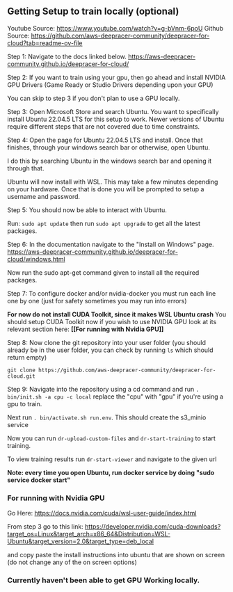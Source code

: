 ## Getting Setup to train locally (optional)

Youtube Source: https://www.youtube.com/watch?v=g-bVnm-6poU
Github Source: https://github.com/aws-deepracer-community/deepracer-for-cloud?tab=readme-ov-file

Step 1: Navigate to the docs linked below.
https://aws-deepracer-community.github.io/deepracer-for-cloud/

Step 2: If you want to train using your gpu, then go ahead and install NVIDIA GPU Drivers (Game Ready or Studio Drivers depending upon your GPU)

You can skip to step 3 if you don't plan to use a GPU locally.

Step 3: Open Microsoft Store and search Ubuntu. You want to specifically install Ubuntu 22.04.5 LTS for this setup to work. Newer versions of Ubuntu require different steps that are not covered due to time constraints.

Step 4: Open the page for Ubuntu 22.04.5 LTS and install. Once that finishes, through your windows search bar or otherwise, open Ubuntu.

I do this by searching Ubuntu in the windows search bar and opening it through that.

Ubuntu will now install with WSL. This may take a few minutes depending on your hardware. Once that is done you will be prompted to setup a username and password.

Step 5: You should now be able to interact with Ubuntu.

Run: ```sudo apt update``` then run ```sudo apt upgrade``` to get all the latest packages.

Step 6: In the documentation navigate to the "Install on Windows" page.
https://aws-deepracer-community.github.io/deepracer-for-cloud/windows.html

Now run the sudo apt-get command given to install all the required packages. 

Step 7: To configure docker and/or nvidia-docker you must run each line one by one (just for safety sometimes you may run into errors)

**For now do not install CUDA Toolkit, since it makes WSL Ubuntu crash**
You should setup CUDA Toolkit now if you wish to use NVIDIA GPU look at its relevant section here: **[[For running with Nvidia GPU]]**

Step 8: Now clone the git repository into your user folder (you should already be in the user folder, you can check by running ```ls``` which should return empty)

```git clone https://github.com/aws-deepracer-community/deepracer-for-cloud.git```

Step 9: Navigate into the repository using a cd command and run
```. bin/init.sh -a cpu -c local``` replace the "cpu" with "gpu" if you're using a gpu to train.

Next run ```. bin/activate.sh run.env```. This should create the s3_minio service

Now you can run ```dr-upload-custom-files``` and ```dr-start-training``` to start training.

To view training results run ```dr-start-viewer``` and navigate to the given url

**Note: every time you open Ubuntu, run docker service by doing "sudo service docker start"**
### For running with Nvidia GPU
Go Here: https://docs.nvidia.com/cuda/wsl-user-guide/index.html

From step 3 go to this link: https://developer.nvidia.com/cuda-downloads?target_os=Linux&target_arch=x86_64&Distribution=WSL-Ubuntu&target_version=2.0&target_type=deb_local

and copy paste the install instructions into ubuntu that are shown on screen (do not change any of the on screen options)

### Currently haven't been able to get GPU Working locally.
